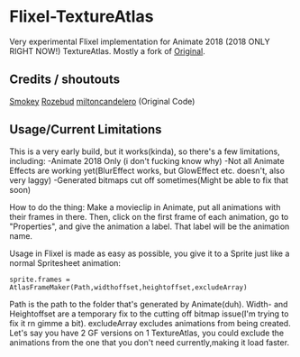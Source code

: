 # Flixel-TextureAtlas
 
 Very experimental Flixel implementation for Animate 2018 (2018 ONLY RIGHT NOW!) TextureAtlas. Mostly a fork of [Original](https://github.com/miltoncandelero/OpenFLAnimateAtlas).

 ## Credits / shoutouts

 [Smokey](https://twitter.com/Smokey_5_)
 [Rozebud](https://twitter.com/helpme_thebigt)
 [miltoncandelero](https://github.com/miltoncandelero) (Original Code)

  ## Usage/Current Limitations

  This is a very early build, but it works(kinda), so there's a few limitations, including:
  -Animate 2018 Only (i don't fucking know why)
  -Not all Animate Effects are working yet(BlurEffect works, but GlowEffect etc. doesn't, also very laggy)
  -Generated bitmaps cut off sometimes(Might be able to fix that soon)

  How to do the thing:
  Make a movieclip in Animate, put all animations with their frames in there. Then, click on the first frame of each animation, go to "Properties", and give the animation a label. That label will be the animation name.

  Usage in Flixel is made as easy as possible, you give it to a Sprite just like a normal Spritesheet animation:

 `sprite.frames = AtlasFrameMaker(Path,widthoffset,heightoffset,excludeArray)`
 
 Path is the path to the folder that's generated by Animate(duh).
 Width- and Heightoffset are a temporary fix to the cutting off bitmap issue(I'm trying to fix it rn gimme a bit).
 excludeArray excludes animations from being created. Let's say you have 2 GF versions on 1 TextureAtlas, you could exclude the animations from the one that you don't need currently,making it load faster.

    
